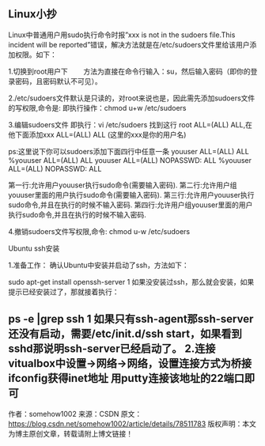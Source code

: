 ## Linux小抄

Linux中普通用户用sudo执行命令时报”xxx is not in the sudoers file.This incident will be reported”错误，解决方法就是在/etc/sudoers文件里给该用户添加权限。如下：

1.切换到root用户下 
　　方法为直接在命令行输入：su，然后输入密码（即你的登录密码，且密码默认不可见）。

2./etc/sudoers文件默认是只读的，对root来说也是，因此需先添加sudoers文件的写权限,命令是: 
即执行操作：chmod u+w /etc/sudoers

3.编辑sudoers文件 
即执行：vi /etc/sudoers 
找到这行 root ALL=(ALL) ALL,在他下面添加xxx ALL=(ALL) ALL (这里的xxx是你的用户名)

ps:这里说下你可以sudoers添加下面四行中任意一条 
youuser ALL=(ALL) ALL 
%youuser ALL=(ALL) ALL 
youuser ALL=(ALL) NOPASSWD: ALL 
%youuser ALL=(ALL) NOPASSWD: ALL

第一行:允许用户youuser执行sudo命令(需要输入密码). 
第二行:允许用户组youuser里面的用户执行sudo命令(需要输入密码). 
第三行:允许用户youuser执行sudo命令,并且在执行的时候不输入密码. 
第四行:允许用户组youuser里面的用户执行sudo命令,并且在执行的时候不输入密码.

4.撤销sudoers文件写权限,命令: 
chmod u-w /etc/sudoers



Ubuntu ssh安装

1.准备工作： 
确认Ubuntu中安装并启动了ssh，方法如下：

sudo apt-get install openssh-server
1
如果没安装过ssh，那么就会安装，如果提示已经安装过了，那就接着执行：

ps -e |grep ssh
1
如果只有ssh-agent那ssh-server还没有启动，需要/etc/init.d/ssh start，如果看到sshd那说明ssh-server已经启动了。 
2.连接 
vitualbox中设置->网络->网络，设置连接方式为桥接 
ifconfig获得inet地址 
用putty连接该地址的22端口即可
--------------------- 
作者：somehow1002 
来源：CSDN 
原文：https://blog.csdn.net/somehow1002/article/details/78511783 
版权声明：本文为博主原创文章，转载请附上博文链接！